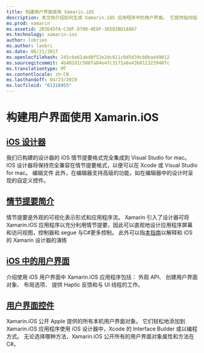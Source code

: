 ```yaml
---
title: 构建用户界面使用 Xamarin.iOS
description: 本文档介绍如何生成 Xamarin.iOS 应用程序中的用户界面。 它提供指向指南有关 iOS 设计器、 情节提要、 常规 iOS 界面概念和 iOS 用户界面控件。
ms.prod: xamarin
ms.assetid: 2B3E45FA-C30F-D708-0E8F-3EE02BD1A867
ms.technology: xamarin-ios
author: lobrien
ms.author: laobri
ms.date: 06/21/2017
ms.openlocfilehash: 245c0a61abd0f52e2dc611c0d5d39cb0bad49012
ms.sourcegitcommit: 4b402d1c508fa84e4fc3171a6e43b811323948fc
ms.translationtype: MT
ms.contentlocale: zh-CN
ms.lasthandoff: 04/23/2019
ms.locfileid: "61316955"
---
```

# <a name="building-user-interfaces-with-xamarinios"></a>构建用户界面使用 Xamarin.iOS

## <a name="ios-designeriosuser-interfacedesignerindexmd"></a>[iOS 设计器](~/ios/user-interface/designer/index.md)

我们已构建的设计器的 iOS 情节提要格式完全集成到 Visual Studio for mac。 IOS 设计器将保持完全兼容在情节提要格式，以便可以在 Xcode 或 Visual Studio for mac。 编辑文件 此外，在编辑器支持高级的功能，如在编辑器中的设计时呈现的自定义控件。

## <a name="introduction-to-storyboardsiosuser-interfacestoryboardsindexmd"></a>[情节提要简介](~/ios/user-interface/storyboards/index.md)

情节提要是外观的可视化表示形式和应用程序流。 Xamarin 引入了设计器可将 Xamarin.iOS 应用程序以充分利用情节提要，因此可以直观地设计应用程序屏幕和访问视图，控制器和 segue 与C#更多控制。 此外可以指[本指南](~/ios/user-interface/designer/introduction.md)以解释和 iOS 的 Xamarin 设计器的演练

## <a name="user-interface-in-iosiosuser-interfaceios-uiindexmd"></a>[iOS 中的用户界面](~/ios/user-interface/ios-ui/index.md)

介绍使用 iOS 用户界面中 Xamarin.iOS 应用程序包括： 外观 API、 创建用户界面对象、 布局选项、 提供 Haptic 反馈和与 UI 线程的工作。

## <a name="user-interface-controlsiosuser-interfacecontrolsindexmd"></a>[用户界面控件](~/ios/user-interface/controls/index.md)

Xamarin.iOS 公开 Apple 提供的所有本机用户界面对象。 它们轻松地添加到 Xamarin.iOS 应用程序使用 iOS 设计器中，Xcode 的 Interface Builder 或以编程方式。 无论选择哪种方法，Xamarin.iOS 公开所有的用户界面对象属性和方法在C#。
